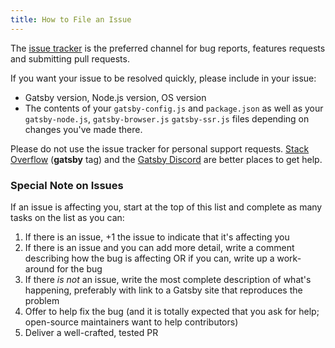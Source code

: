 ```yaml
---
title: How to File an Issue
---
```


The [issue tracker](https://github.com/gatsbyjs/gatsby/issues) is the preferred channel for bug reports, features requests and submitting pull requests.

If you want your issue to be resolved quickly, please include in your issue:

- Gatsby version, Node.js version, OS version
- The contents of your `gatsby-config.js` and `package.json` as well as your
  `gatsby-node.js`, `gatsby-browser.js` `gatsby-ssr.js` files depending on
  changes you've made there.

Please do not use the issue tracker for personal support requests. [Stack Overflow](http://stackoverflow.com/questions/ask?tags=gatsby) (**gatsby** tag) and the [Gatsby Discord](https://gatsby.app/discord) are better places to get help.

### Special Note on Issues

If an issue is affecting you, start at the top of this list and complete as many tasks on the list as you can:

1.  If there is an issue, +1 the issue to indicate that it's affecting you
2.  If there is an issue and you can add more detail, write a comment describing how the bug is affecting OR if you can, write up a work-around for the bug
3.  If there _is not_ an issue, write the most complete description of what's happening, preferably with link to a Gatsby site that reproduces the problem
4.  Offer to help fix the bug (and it is totally expected that you ask for help; open-source maintainers want to help contributors)
5.  Deliver a well-crafted, tested PR
